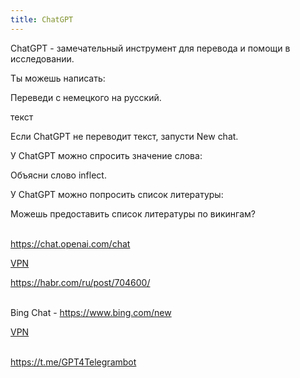 ```yaml
---
title: ChatGPT
---
```


ChatGPT - замечательный инструмент для перевода и помощи в исследовании.

Ты можешь написать:

Переведи с немецкого на русский.

текст

Если ChatGPT не переводит текст, запусти New chat.

У ChatGPT можно спросить значение слова:

Объясни слово inflect.

У ChatGPT можно попросить список литературы:

Можешь предоставить список литературы по викингам?
<br><br>

<https://chat.openai.com/chat>

[VPN](/ru/vpn)

<https://habr.com/ru/post/704600/>
<br><br>

Bing Chat - <https://www.bing.com/new>

[VPN](/ru/vpn)
<br><br>

<https://t.me/GPT4Telegrambot>
